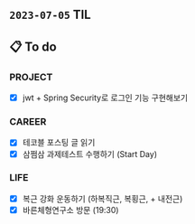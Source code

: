 ## `2023-07-05` TIL

## 📋 To do

### PROJECT
- [x] jwt + Spring Security로 로그인 기능 구현해보기

### CAREER

- [x] 테코블 포스팅 글 읽기
- [x] 삼쩜삼 과제테스트 수행하기 (Start Day)

### LIFE

- [x] 복근 강화 운동하기 (하복직근, 복횡근, + 내전근)
- [x] 바른체형연구소 방문 (19:30)
